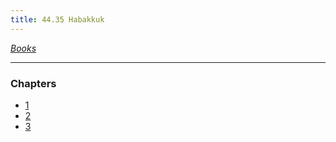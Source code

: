 ```yaml
---
title: 44.35 Habakkuk
---
```

  
*[Books](../_index.md)*  
  
---  
  
### Chapters  
- [1](./Habakkuk%201.md)  
- [2](./Habakkuk%202.md)  
- [3](./Habakkuk%203.md)  
